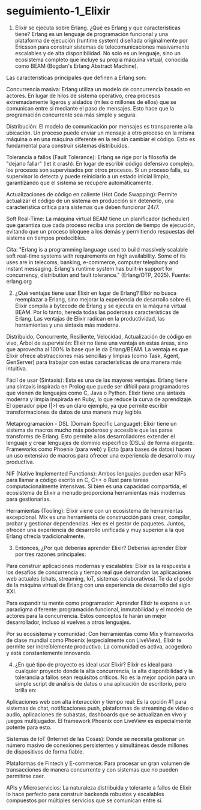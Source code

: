 # seguimiento-1_Elixir

1. Elixir se ejecuta sobre Erlang. ¿Qué es Erlang y que características tiene?
Erlang es un lenguaje de programación funcional y una plataforma de ejecución (runtime system) diseñada originalmente por Ericsson para construir sistemas de telecomunicaciones masivamente escalables y de alta disponibilidad. No solo es un lenguaje, sino un ecosistema completo que incluye su propia máquina virtual, conocida como BEAM (Bogdan's Erlang Abstract Machine).

Las características principales que definen a Erlang son:

Concurrencia masiva: Erlang utiliza un modelo de concurrencia basado en actores. En lugar de hilos de sistema operativo, crea procesos extremadamente ligeros y aislados (miles o millones de ellos) que se comunican entre sí mediante el paso de mensajes. Esto hace que la programación concurrente sea más simple y segura.

Distribución: El modelo de comunicación por mensajes es transparente a la ubicación. Un proceso puede enviar un mensaje a otro proceso en la misma máquina o en una máquina diferente en la red sin cambiar el código. Esto es fundamental para construir sistemas distribuidos.

Tolerancia a fallos (Fault Tolerance): Erlang se rige por la filosofía de "dejarlo fallar" (let it crash). En lugar de escribir código defensivo complejo, los procesos son supervisados por otros procesos. Si un proceso falla, su supervisor lo detecta y puede reiniciarlo a un estado inicial limpio, garantizando que el sistema se recupere automáticamente.

Actualizaciones de código en caliente (Hot Code Swapping): Permite actualizar el código de un sistema en producción sin detenerlo, una característica crítica para sistemas que deben funcionar 24/7.

Soft Real-Time: La máquina virtual BEAM tiene un planificador (scheduler) que garantiza que cada proceso reciba una porción de tiempo de ejecución, evitando que un proceso bloquee a los demás y permitiendo respuestas del sistema en tiempos predecibles.

Cita: "Erlang is a programming language used to build massively scalable soft real-time systems with requirements on high availability. Some of its uses are in telecoms, banking, e-commerce, computer telephony and instant messaging. Erlang's runtime system has built-in support for concurrency, distribution and fault tolerance." (Erlang/OTP, 2025). Fuente: erlang.org

2. ¿Qué ventajas tiene usar Elixir en lugar de Erlang?
Elixir no busca reemplazar a Erlang, sino mejorar la experiencia de desarrollo sobre él. Elixir compila a bytecode de Erlang y se ejecuta en la máquina virtual BEAM. Por lo tanto, hereda todas las poderosas características de Erlang. Las ventajas de Elixir radican en la productividad, las herramientas y una sintaxis más moderna.

Distribuido, Concurrente, Resiliente, Velocidad, Actualización de código en vivo, Árbol de supervisión: Elixir no tiene una ventaja en estas áreas, sino que aprovecha al 100% la base que le da Erlang/BEAM. La ventaja es que Elixir ofrece abstracciones más sencillas y limpias (como Task, Agent, GenServer) para trabajar con estas características de una manera más intuitiva.

Fácil de usar (Sintaxis): Esta es una de las mayores ventajas. Erlang tiene una sintaxis inspirada en Prolog que puede ser difícil para programadores que vienen de lenguajes como C, Java o Python. Elixir tiene una sintaxis moderna y limpia inspirada en Ruby, lo que reduce la curva de aprendizaje. El operador pipe (|>) es un claro ejemplo, ya que permite escribir transformaciones de datos de una manera muy legible.

Metaprogramación - DSL (Domain Specific Language): Elixir tiene un sistema de macros mucho más poderoso y accesible que las parse transforms de Erlang. Esto permite a los desarrolladores extender el lenguaje y crear lenguajes de dominio específico (DSLs) de forma elegante. Frameworks como Phoenix (para web) y Ecto (para bases de datos) hacen un uso extensivo de macros para ofrecer una experiencia de desarrollo muy productiva.

NIF (Native Implemented Functions): Ambos lenguajes pueden usar NIFs para llamar a código escrito en C, C++ o Rust para tareas computacionalmente intensivas. Si bien es una capacidad compartida, el ecosistema de Elixir a menudo proporciona herramientas más modernas para gestionarlas.

Herramientas (Tooling): Elixir viene con un ecosistema de herramientas excepcional. Mix es una herramienta de construcción para crear, compilar, probar y gestionar dependencias. Hex es el gestor de paquetes. Juntos, ofrecen una experiencia de desarrollo unificada y muy superior a la que Erlang ofrecía tradicionalmente.

3. Entonces, ¿Por qué deberías aprender Elixir?
Deberías aprender Elixir por tres razones principales:

Para construir aplicaciones modernas y escalables: Elixir es la respuesta a los desafíos de concurrencia y tiempo real que demandan las aplicaciones web actuales (chats, streaming, IoT, sistemas colaborativos). Te da el poder de la máquina virtual de Erlang con una experiencia de desarrollo del siglo XXI.

Para expandir tu mente como programador: Aprender Elixir te expone a un paradigma diferente: programación funcional, inmutabilidad y el modelo de actores para la concurrencia. Estos conceptos te harán un mejor desarrollador, incluso si vuelves a otros lenguajes.

Por su ecosistema y comunidad: Con herramientas como Mix y frameworks de clase mundial como Phoenix (especialmente con LiveView), Elixir te permite ser increíblemente productivo. La comunidad es activa, acogedora y está constantemente innovando.

4. ¿En qué tipo de proyecto es ideal usar Elixir?
Elixir es ideal para cualquier proyecto donde la alta concurrencia, la alta disponibilidad y la tolerancia a fallos sean requisitos críticos. No es la mejor opción para un simple script de análisis de datos o una aplicación de escritorio, pero brilla en:

Aplicaciones web con alta interacción y tiempo real: Es la opción #1 para sistemas de chat, notificaciones push, plataformas de streaming de video o audio, aplicaciones de subastas, dashboards que se actualizan en vivo y juegos multijugador. El framework Phoenix con LiveView es especialmente potente para esto.

Sistemas de IoT (Internet de las Cosas): Donde se necesita gestionar un número masivo de conexiones persistentes y simultáneas desde millones de dispositivos de forma fiable.

Plataformas de Fintech y E-commerce: Para procesar un gran volumen de transacciones de manera concurrente y con sistemas que no pueden permitirse caer.

APIs y Microservicios: La naturaleza distribuida y tolerante a fallos de Elixir lo hace perfecto para construir backends robustos y escalables compuestos por múltiples servicios que se comunican entre sí.
